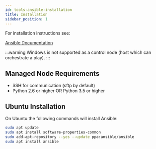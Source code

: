 ```yaml
---
id: tools-ansible-installation
title: Installation
sidebar_position: 1
---
```


For installation instructions see:

[Ansible Documentation](https://docs.ansible.com/ansible/latest/installation_guide/intro_installation.html)

:::warning
Windows is not supported as a control node (host which can orchestrate a play).
:::

## Managed Node Requirements

- SSH for communication (sftp by default)
- Python 2.6 or higher OR Python 3.5 or higher

## Ubuntu Installation

On Ubuntu the following commands will install Ansible:

```bash
sudo apt update
sudo apt install software-properties-common
sudo add-apt-repository --yes --update ppa:ansible/ansible
sudo apt install ansible
```
